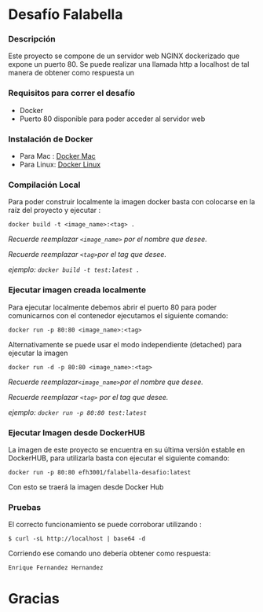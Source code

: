 # Desafío Falabella

### Descripción

Este proyecto se compone de un servidor web NGINX dockerizado que expone un puerto 80. Se puede realizar una llamada http a localhost de tal manera de obtener como respuesta un 

### Requisitos para correr el desafío

- Docker
- Puerto 80 disponible para poder acceder al servidor web

### Instalación de Docker
- Para Mac : [Docker Mac](https://docs.docker.com/desktop/install/mac-install/ "Docker Mac")
- Para Linux: [Docker Linux](https://docs.docker.com/desktop/install/linux-install/ "Docker Linux")

### Compilación Local 
Para poder construir localmente la imagen docker basta con colocarse en la raíz del proyecto y ejecutar :

`docker build -t <image_name>:<tag> .`

*Recuerde reemplazar `<image_name>` por el nombre que desee.*

*Recuerde reemplazar `<tag>`por el tag que desee.*

*ejemplo: `docker build -t test:latest .`*

### Ejecutar imagen creada localmente

Para ejecutar localmente debemos abrir el puerto 80 para poder comunicarnos con el contenedor ejecutamos el siguiente comando:

`docker run -p 80:80 <image_name>:<tag> `

Alternativamente se puede usar el modo independiente (detached) para ejecutar la imagen

`docker run -d -p 80:80 <image_name>:<tag> `

*Recuerde reemplazar` <image_name> `por el nombre que desee.*

*Recuerde reemplazar `<tag>` por el tag que desee.*

*ejemplo: `docker run -p 80:80 test:latest `*

### Ejecutar Imagen desde DockerHUB
La imagen de este proyecto se encuentra en su última versión estable en DockerHUB, para utilizarla basta con ejecutar el siguiente comando:

`docker run -p 80:80 efh3001/falabella-desafio:latest `

Con esto se traerá la imagen desde Docker Hub

### Pruebas
El correcto funcionamiento se puede corroborar utilizando : 

`$ curl -sL http://localhost | base64 -d`

Corriendo ese comando uno debería obtener como respuesta:

`Enrique Fernandez Hernandez`

# Gracias

